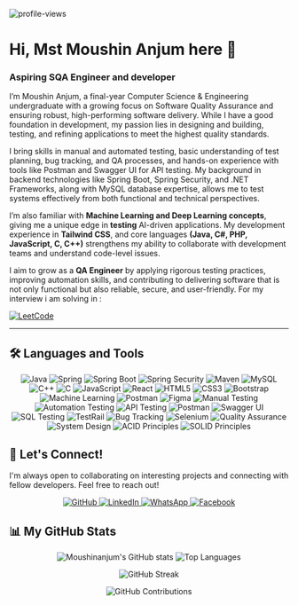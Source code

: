 <p align="left">
  <img src="https://komarev.com/ghpvc/?username=Moushinanjum&label=Profile%20views&color=0e75b6&style=flat" alt="profile-views" />
</p>

# Hi, Mst Moushin Anjum here 👋
### Aspiring SQA Engineer and developer

I’m Moushin Anjum, a final-year Computer Science & Engineering undergraduate with a growing focus on Software Quality Assurance and ensuring robust, high-performing software delivery. While I have a good foundation in development, my passion lies in designing and building, testing, and refining applications to meet the highest quality standards.

I bring skills in manual and automated testing, basic understanding of test planning, bug tracking, and QA processes, and hands-on experience with tools like Postman and Swagger UI for API testing. My background in backend technologies like Spring Boot, Spring Security, and .NET Frameworks, along with MySQL database expertise, allows me to test systems effectively from both functional and technical perspectives.

I’m also familiar with **Machine Learning and Deep Learning concepts**, giving me a unique edge in **testing** AI-driven applications. My development experience in **Tailwind CSS**, and core languages **(Java, C#, PHP, JavaScript, C, C++)** strengthens my ability to collaborate with development teams and understand code-level issues.

I aim to grow as a **QA Engineer** by applying rigorous testing practices, improving automation skills, and contributing to delivering software that is not only functional but also reliable, secure, and user-friendly.
For my interview i am solving in :  

  <a href="https://leetcode.com/u/moushinanjum//">
    <img alt="LeetCode" src="https://custom-icon-badges.demolab.com/badge/LeetCode-00-%23005588?style=for-the-badge&labelColor=003366&logo=leetcode&logoColor=white"/>
  </a>
</p>

---

## 🛠️ Languages and Tools
<p align="center">
  <img src="https://img.shields.io/badge/java-%23ED8B00.svg?style=for-the-badge&logo=openjdk&logoColor=white" alt="Java"/>
  <img src="https://img.shields.io/badge/spring-%236DB33F.svg?style=for-the-badge&logo=spring&logoColor=white" alt="Spring"/>
  <img src="https://img.shields.io/badge/Spring_Boot-6DB33F?style=for-the-badge&logo=spring-boot&logoColor=white" alt="Spring Boot"/>
  <img src="https://img.shields.io/badge/Spring_Security-6DB33F?style=for-the-badge&logo=spring-security&logoColor=white" alt="Spring Security"/>
  <img src="https://img.shields.io/badge/Maven-C71A36?style=for-the-badge&logo=apachemaven&logoColor=white" alt="Maven"/>
  <img src="https://img.shields.io/badge/mysql-4479A1.svg?style=for-the-badge&logo=mysql&logoColor=white" alt="MySQL"/>
  <img src="https://img.shields.io/badge/c++-%2300599C.svg?style=for-the-badge&logo=c%2B%2B&logoColor=white" alt="C++"/>
  <img src="https://img.shields.io/badge/c-%2300599C.svg?style=for-the-badge&logo=c&logoColor=white" alt="C"/>
  <img src="https://img.shields.io/badge/javascript-%23323330.svg?style=for-the-badge&logo=javascript&logoColor=%23F7DF1E" alt="JavaScript"/>
  <img src="https://img.shields.io/badge/React-20232A?style=for-the-badge&logo=react&logoColor=61DAFB" alt="React"/>
  <img src="https://img.shields.io/badge/html5-%23E34F26.svg?style=for-the-badge&logo=html5&logoColor=white" alt="HTML5"/>
  <img src="https://img.shields.io/badge/css3-%231572B6.svg?style=for-the-badge&logo=css3&logoColor=white" alt="CSS3"/>
  <img src="https://img.shields.io/badge/bootstrap-%238511FA.svg?style=for-the-badge&logo=bootstrap&logoColor=white" alt="Bootstrap"/>
  <img src="https://img.shields.io/badge/Machine_Learning-orange?style=for-the-badge&logo=tensorflow&logoColor=white" alt="Machine Learning"/>
  <img src="https://img.shields.io/badge/Postman-FF6C37?style=for-the-badge&logo=postman&logoColor=white" alt="Postman"/>
  <img src="https://img.shields.io/badge/Figma-F24E1E?style=for-the-badge&logo=figma&logoColor=white" alt="Figma"/>
  <img src="https://img.shields.io/badge/Manual_Testing-blue?style=for-the-badge&logo=testinglibrary&logoColor=white" alt="Manual Testing"/>
  <img src="https://img.shields.io/badge/Automation_Testing-0A66C2?style=for-the-badge&logo=selenium&logoColor=white" alt="Automation Testing"/>
  <img src="https://img.shields.io/badge/API_Testing-FF6C37?style=for-the-badge&logo=postman&logoColor=white" alt="API Testing"/>
  <img src="https://img.shields.io/badge/Postman-FF6C37?style=for-the-badge&logo=postman&logoColor=white" alt="Postman"/>
  <img src="https://img.shields.io/badge/Swagger_UI-85EA2D?style=for-the-badge&logo=swagger&logoColor=black" alt="Swagger UI"/>
  <img src="https://img.shields.io/badge/SQL_Testing-4479A1?style=for-the-badge&logo=mysql&logoColor=white" alt="SQL Testing"/>
  <img src="https://img.shields.io/badge/TestRail-009688?style=for-the-badge&logoColor=white" alt="TestRail"/>
  <img src="https://img.shields.io/badge/Bug_Tracking-red?style=for-the-badge&logo=bugcrowd&logoColor=white" alt="Bug Tracking"/>
  <img src="https://img.shields.io/badge/Selenium-43B02A?style=for-the-badge&logo=selenium&logoColor=white" alt="Selenium"/>
  <img src="https://img.shields.io/badge/Quality_Assurance-007ACC?style=for-the-badge&logo=azuredevops&logoColor=white" alt="Quality Assurance"/>
  <img src="https://img.shields.io/badge/System_Design-FFD700?style=for-the-badge&logo=drawio&logoColor=black" alt="System Design"/>
  <img src="https://img.shields.io/badge/ACID_Principles-2E8B57?style=for-the-badge&logo=databricks&logoColor=white" alt="ACID Principles"/>
  <img src="https://img.shields.io/badge/SOLID_Principles-8A2BE2?style=for-the-badge&logo=dependabot&logoColor=white" alt="SOLID Principles"/>
</p>

## 🤝 Let's Connect!
I'm always open to collaborating on interesting projects and connecting with fellow developers. Feel free to reach out!

<p align="center">
  <a href="https://https://github.com/Moushinanjum">
    <img alt="GitHub" src="https://img.shields.io/badge/GitHub-181717?style=for-the-badge&logo=github&logoColor=white"/>
  </a>
  <a href="https://www.linkedin.com/in/moushinanjum99/">
    <img alt="LinkedIn" src="https://img.shields.io/badge/LinkedIn-0A66C2?style=for-the-badge&logo=linkedin&logoColor=white"/>
  </a>
  <a href="https://wa.me/01318034701">
    <img alt="WhatsApp" src="https://img.shields.io/badge/WhatsApp-25D366?style=for-the-badge&logo=whatsapp&logoColor=white"/>
  </a>
  <a href="https://www.facebook.com/moushin.jinia">
    <img alt="Facebook" src="https://img.shields.io/badge/Facebook-1877F2?style=for-the-badge&logo=facebook&logoColor=white"/>
  </a>
</p>

## 📊 My GitHub Stats
<p align="center">
  <img src="https://github-readme-stats.vercel.app/api?username=Moushinanjum&theme=dark&hide_border=true&include_all_commits=true&count_private=true" alt="Moushinanjum's GitHub stats" />
  <img src="https://github-readme-stats.vercel.app/api/top-langs/?username=Moushinanjum&theme=dark&hide_border=true&include_all_commits=true&count_private=true&layout=compact" alt="Top Languages" />
</p>
<p align="center">
  <img src="https://streak-stats.demolab.com/?user=Moushinanjum&theme=dark&hide_border=true" alt="GitHub Streak" />
</p>
<p align="center">
  <img src="https://github-contributor-stats.vercel.app/api?username=Moushinanjum&limit=5&theme=dark&combine_all_yearly_contributions=true" alt="GitHub Contributions" />
</p>
